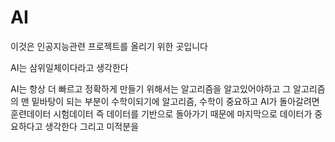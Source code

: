 # AI


이것은 인공지능관련 프로젝트를 올리기 위한 곳입니다


AI는 삼위일체이다라고 생각한다

AI는 항상 더 빠르고 정확하게 만들기 위해서는 알고리즘을 알고있어야하고
그 알고리즘의 맨 밑바탕이 되는 부분이 수학이되기에 알고리즘, 수학이 중요하고
AI가 돌아갈려면 훈련데이터 시험데이터 즉 데이터를 기반으로 돌아가기 때문에 마지막으로 
데이터가 중요하다고 
생각한다
그리고 미적분을 
